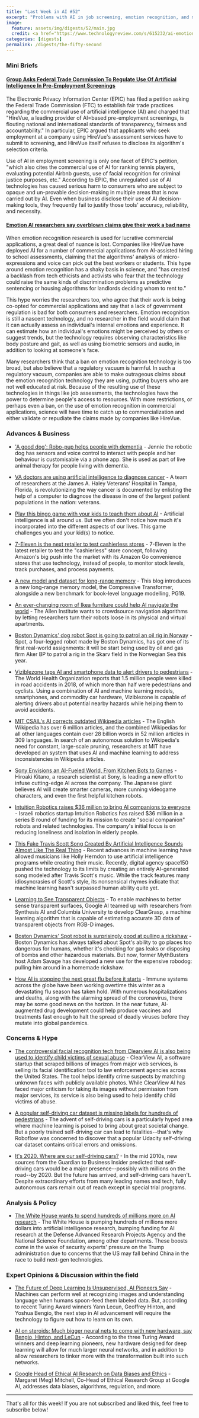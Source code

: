 ```yaml
---
title: "Last Week in AI #52"
excerpt: "Problems with AI in job screening, emotion recognition, and more!"
image:
  feature: assets/img/digests/52/main.jpg
  credit: <a href="https://www.technologyreview.com/s/615232/ai-emotion-recognition-affective-computing-hirevue-regulation-ethics/"> Angela Chen and Karen Hao / Technology Review</a>
categories: [digests]
permalink: /digests/the-fifty-second
---
```


### Mini Briefs

#### [Group Asks Federal Trade Commission To Regulate Use Of Artificial Intelligence In Pre-Employment Screenings](https://www.forbes.com/sites/patriciagbarnes/2020/02/03/group-asks-federal-trade-commission-to-regulate-use-of-artificial-intelligence-in-pre-employment-screenings/)

The Electronic Privacy Information Center (EPIC) has filed a petition asking the Federal Trade Commission (FTC) to establish fair trade practices regarding the commercial use of artificial intelligence (AI) and charged that "HireVue, a leading provider of AI=based pre-employment screenings, is flouting national and international standards of transparency, fairness and accountability." In particular, EPIC argued that applicants who seek employment at a company using HireVue's assessment services have to submit to screening, and HireVue itself refuses to disclose its algorithm's selection criteria.

Use of AI in employment screening is only one facet of EPIC's petition, "which also cites the commercial use of AI for ranking tennis players, evaluating potential Airbnb guests, use of facial recognition for criminal justice purposes, etc." According to EPIC, the unregulated use of AI technologies has caused serious harm to consumers who are subject to opaque and un-provable decision-making in multiple areas that is now carried out by AI. Even when business disclose their use of AI decision-making tools, they frequently fail to justify those tools' accuracy, reliability, and necessity.

#### [Emotion AI researchers say overblown claims give their work a bad name](https://www.technologyreview.com/s/615232/ai-emotion-recognition-affective-computing-hirevue-regulation-ethics/)

When emotion recognition research is used for lucrative commercial applications, a great deal of nuance is lost. Companies like HireVue have deployed AI for a number of commercial applications from AI-assisted hiring to school assessments, claiming that the algorithms' analysis of micro-expressions and voice can pick out the best workers or students. This hype around emotion recognition has a shaky basis in science, and "has created a backlash from tech ethicists and activists who fear that the technology could raise the same kinds of discrimination problems as predictive sentencing or housing algorithms for landlords deciding whom to rent to."

This hype worries the researchers too, who agree that their work is being co-opted for commercial applications and say that a lack of government regulation is bad for both consumers and researchers. Emotion recognition is still a nascent technology, and no researcher in the field would claim that it can actually assess an individual's internal emotions and experience. It can estimate how an individual's emotions might be perceived by others or suggest trends, but the technology requires observing characteristics like body posture and gait, as well as using biometric sensors and audio, in addition to looking at someone's face.

Many researchers think that a ban on emotion recognition technology is too broad, but also believe that a regulatory vacuum is harmful. In such a regulatory vacuum, companies are able to make outrageous claims about the emotion recognition technology they are using, putting buyers who are not well educated at risk. Because of the resulting use of these technologies in things like job assessments, the technologies have the power to determine people's access to resources. With more restrictions, or perhaps even a ban, on the use of emotion recognition in commercial applications, science will have time to catch up to commercialization and either validate or repudiate the claims made by companies like HireVue.

### Advances & Business

* ['A good dog': Robo-pup helps people with dementia](https://www.bbc.com/news/av/technology-51400415/you-re-a-good-dog-robo-pup-helps-people-with-dementia) - Jennie the robotic dog has sensors and voice control to interact with people and her behaviour is customisable via a phone app. She is used as part of live animal therapy for people living with dementia.

* [VA doctors are using artificial intelligence to diagnose cancer](https://www.militarytimes.com/off-duty/military-culture/2020/02/09/va-doctors-are-using-artificial-intelligence-to-diagnose-cancer/) - A team of researchers at the James A. Haley Veterans' Hospital in Tampa, Florida, is revolutionizing the way cancer is documented by enlisting the help of a computer to diagnose the disease in one of the largest patient populations in the nation: veterans.

* [Play this bingo game with your kids to teach them about AI](https://www.technologyreview.com/s/614938/ai-mit-bingo-game-to-teach-about-kids-ai/) - Artificial intelligence is all around us. But we often don't notice how much it's incorporated into the different aspects of our lives. This game challenges you and your kid(s) to notice.

* [7-Eleven is the next retailer to test cashierless stores](https://techcrunch.com/2020/02/06/7-eleven-is-the-next-retailer-to-test-cashierless-stores/) - 7-Eleven is the latest retailer to test the "cashierless" store concept, following Amazon's big push into the market with its Amazon Go convenience stores that use technology, instead of people, to monitor stock levels, track purchases, and process payments.

* [A new model and dataset for long-range memory](https://deepmind.com/blog/article/A_new_model_and_dataset_for_long-range_memory) - This blog introduces a new long-range memory model, the Compressive Transformer, alongside a new benchmark for book-level language modelling, PG19.

* [An ever-changing room of Ikea furniture could help AI navigate the world](https://www.technologyreview.com/s/615186/ai-ai2-robots-navigate-world-train-algorithms-challenge/) - The Allen Institute wants to crowdsource navigation algorithms by letting researchers turn their robots loose in its physical and virtual apartments.

* [Boston Dynamics' dog robot Spot is going to patrol an oil rig in Norway](https://www.technologyreview.com/f/615194/boston-dynamics-spot-dog-robot-is-going-to-patrol-an-oil-rig-in-norway/) - Spot, a four-legged robot made by Boston Dynamics, has got one of its first real-world assignments: it will be start being used by oil and gas firm Aker BP to patrol a rig in the Skarv field in the Norwegian Sea this year.

* [Viziblezone taps AI and smartphone data to alert drivers to pedestrians](https://venturebeat.com/2020/02/13/viziblezone-taps-ai-and-smartphone-data-to-alert-drivers-of-pedestrians/) - The World Health Organization reports that 1.5 million people were killed in road accidents in 2018, of which more than half were pedestrians and cyclists. Using a combination of AI and machine learning models, smartphones, and commodity car hardware, Viziblezone is capable of alerting drivers about potential nearby hazards while helping them to avoid accidents.

* [MIT CSAIL's AI corrects outdated Wikipedia articles](https://venturebeat.com/2020/02/13/mit-wikipedia-wikipedia-ai-fake-news/) - The English Wikipedia has over 6 million articles, and the combined Wikipedias for all other languages contain over 28 billion words in 52 million articles in 309 languages. In search of an autonomous solution to Wikipedia's need for constant, large-scale pruning, researchers at MIT have developed an system that uses AI and machine learning to address inconsistencies in Wikipedia articles.

* [Sony Envisions an AI-Fueled World, From Kitchen Bots to Games](https://www.wired.com/story/sony-envisions-ai-fueled-world-kitchen-bots-games/) - Hiroaki Kitano, a research scientist at Sony, is leading a new effort to infuse cutting-edge AI across the company. The Japanese giant believes AI will create smarter cameras, more cunning videogame characters, and even the first helpful kitchen robots.

* [Intuition Robotics raises $36 million to bring AI companions to everyone](https://venturebeat.com/2020/02/13/intuition-robotics-raises-36-million-to-bring-ai-companions-to-everyone/) - Israeli robotics startup Intuition Robotics has raised $36 million in a series B round of funding for its mission to create "social companion" robots and related technologies. The company's initial focus is on reducing loneliness and isolation in elderly people.

* [This Fake Travis Scott Song Created By Artificial Intelligence Sounds Almost Like The Real Thing](https://genius.com/a/this-fake-travis-scott-song-created-by-artificial-intelligence-sounds-almost-like-the-real-thing) - Recent advances in machine learning have allowed musicians like Holly Herndon to use artificial intelligence programs while creating their music. Recently, digital agency space150 pushed the technology to its limits by creating an entirely AI-generated song modeled after Travis Scott's music. While the track features many idiosyncrasies of Scott's style, its nonsensical rhymes indicate that machine learning hasn't surpassed human ability quite yet.

* [Learning to See Transparent Objects](https://ai.googleblog.com/2020/02/learning-to-see-transparent-objects.html) - To enable machines to better sense transparent surfaces, Google AI teamed up with researchers from Synthesis AI and Columbia University to develop ClearGrasp, a machine learning algorithm that is capable of estimating accurate 3D data of transparent objects from RGB-D images.

* [Boston Dynamics' Spot robot is surprisingly good at pulling a rickshaw](https://www.theverge.com/2020/2/14/21137444/boston-dynamics-spot-robodot-robotic-dog-rickshaw-adam-savage-mythbusters-tested) - Boston Dynamics has always talked about Spot's ability to go places too dangerous for humans, whether it's checking for gas leaks or disposing of bombs and other hazardous materials. But now, former MythBusters host Adam Savage has developed a new use for the expensive robodog: pulling him around in a homemade rickshaw.

* [How AI is stopping the next great flu before it starts](https://www.engadget.com/2020/02/14/how-ai-is-helping-halt-the-flu-of-the-future/) - Immune systems across the globe have been working overtime this winter as a devastating flu season has taken hold. With numerous hospitalizations and deaths, along with the alarming spread of the coronavirus, there may be some good news on the horizon. In the near future, AI-augmented drug development could help produce vaccines and treatments fast enough to halt the spread of deadly viruses before they mutate into global pandemics.

### Concerns & Hype

* [The controversial facial recognition tech from Clearview AI is also being used to identify child victims of sexual abuse](https://www.businessinsider.com/facial-recognition-search-clearview-ai-child-abuse-id-2020-2) - ClearView AI, a software startup that scraped billions of images from major web services, is selling its facial identification tool to law enforcement agencies across the United States. The tool helps identify crime suspects by matching unknown faces with publicly available photos. While ClearView AI has faced major criticism for taking its images without permission from major services, its service is also being used to help identify child victims of abuse.

* [A popular self-driving car dataset is missing labels for hundreds of pedestrians](https://blog.roboflow.ai/self-driving-car-dataset-missing-pedestrians/) - The advent of self-driving cars is a particularly hyped area where machine learning is poised to bring about great societal change. But a poorly trained self-driving car can lead to fatalities--that's why Roboflow was concerned to discover that a popular Udacity self-driving car dataset contains critical errors and omissions.

* [It's 2020. Where are our self-driving cars?](https://www.vox.com/future-perfect/2020/2/14/21063487/self-driving-cars-autonomous-vehicles-waymo-cruise-uber) - In the mid 2010s, new sources from the Guardian to Business Insider predicted that self-driving cars would be a major presence--possibly with millions on the road--by 2020. But the future has arrived, and self-driving cars haven't. Despite extraordinary efforts from many leading names and tech, fully autonomous cars remain out of reach except in special trial programs.

### Analysis & Policy

* [The White House wants to spend hundreds of millions more on AI research](https://www.technologyreview.com/f/615174/the-white-house-will-spend-hundreds-of-millions-more-on-ai-research/) - The White House is pumping hundreds of millions more dollars into artificial intelligence research, bumping funding for AI research at the Defense Advanced Research Projects Agency and the National Science Foundation, among other departments. These boosts come in the wake of security experts' pressure on the Trump administration due to concerns that the US may fall behind China in the race to build next-gen technologies.

### Expert Opinions & Discussion within the field

* [The Future of Deep Learning Is Unsupervised, AI Pioneers Say](https://www.wsj.com/articles/the-future-of-deep-learning-is-unsupervised-ai-pioneers-say-11581330600) - Machines can perform well at recognizing images and understanding language when humans spoon-feed them labeled data. But, according to recent Turing Award winners Yann Lecun, Geoffrey Hinton, and Yoshua Bengio, the next step in AI advancement will require the technology to figure out how to learn on its own.

* [AI on steroids: Much bigger neural nets to come with new hardware, say Bengio, Hinton, and LeCun](https://www.zdnet.com/article/ai-on-steroids-much-bigger-neural-nets-to-come-with-new-hardware-say-bengio-hinton-lecun/) - According to the three Turing Award winners and deep learning pioneers, new hardware designed for deep learning will allow for much larger neural networks, and in addition to allow researchers to tinker more with the transformation built into such networks.

* [Google Head of Ethical AI Research on Data Biases and Ethics](https://youtu.be/mt0i7Tiju88) - Margaret (Meg) Mitchell, Co-Head of Ethical Research Group at Google AI, addresses data biases, algorithms, regulation, and more.


<hr>

That's all for this week! If you are not subscribed and liked this, feel free to subscribe below!
